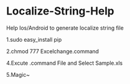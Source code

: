 # Localize-String-Help
Help Ios/Android to generate localize string file

1.sudo easy_install pip

2.chmod 777 Excelchange.command

4.Excute .command File and Select Sample.xls

5.Magic~
